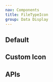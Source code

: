 ```yaml
---
nav: Components
title: FileTypeIcon
group: Data Display
---
```


## Default

<code src="./demos/index.tsx" nopadding></code>

## Custom Icon

<code src="./demos/Icon.tsx" center></code>

## APIs
